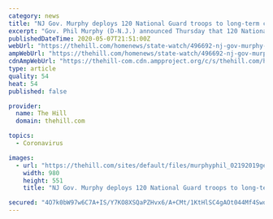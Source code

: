 ```yaml
---
category: news
title: "NJ Gov. Murphy deploys 120 National Guard troops to long-term care facilities hit by COVID-19"
excerpt: "Gov. Phil Murphy (D-N.J.) announced Thursday that 120 National Guard troops would be deployed to aid long-term care facilities with reported outbreaks of COVID-19."
publishedDateTime: 2020-05-07T21:51:00Z
webUrl: "https://thehill.com/homenews/state-watch/496692-nj-gov-murphy-deploys-120-national-guard-troops-to-long-term-care"
ampWebUrl: "https://thehill.com/homenews/state-watch/496692-nj-gov-murphy-deploys-120-national-guard-troops-to-long-term-care?amp"
cdnAmpWebUrl: "https://thehill-com.cdn.ampproject.org/c/s/thehill.com/homenews/state-watch/496692-nj-gov-murphy-deploys-120-national-guard-troops-to-long-term-care?amp"
type: article
quality: 54
heat: 54
published: false

provider:
  name: The Hill
  domain: thehill.com

topics:
  - Coronavirus

images:
  - url: "https://thehill.com/sites/default/files/murphyphil_02192019getty.jpg"
    width: 980
    height: 551
    title: "NJ Gov. Murphy deploys 120 National Guard troops to long-term care facilities hit by COVID-19"

secured: "4O7k0bW97w6C7A+IS/Y7KO8XSQaPZHvx6/A+CMt/1KtHlSC4gAOt044Mf4SwovJeSLXwg+65C5RLc9Zl15BAKsjno2RHR7bzfmRiE8CXkPwT4UbB4uKWFBLcyv8ffoPT1oWGrXeJy5rPG+omZ03QZzSsF7ktAXz/al0ucjQ1wW7UvM+lRmdAVbpkLiX2VTI7acNRrO2QuqTaKhSLEnyqW2nHfPg231sKcHRxBNTIpg0SK4AHG5J+GyMWgGIsud5kJO6yNw1PiHyJDIJU0t899WMfE/oic6V3EzTRQd1KNDVqQ/UaB/kL04a3sY/RN14b;OTPxryYkRL2urdE3Eiu4pQ=="
---
```


